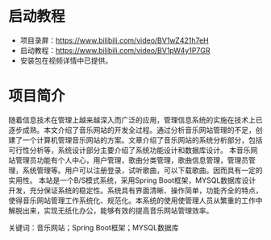 # 启动教程

- 项目录屏：https://www.bilibili.com/video/BV1wZ421h7eH
- 启动教程：https://www.bilibili.com/video/BV1pW4y1P7GR
- 安装包在视频详情中已提供。

# 项目简介
随着信息技术在管理上越来越深入而广泛的应用，管理信息系统的实施在技术上已逐步成熟。本文介绍了音乐网站的开发全过程。通过分析音乐网站管理的不足，创建了一个计算机管理音乐网站的方案。文章介绍了音乐网站的系统分析部分，包括可行性分析等，系统设计部分主要介绍了系统功能设计和数据库设计。
本音乐网站管理员功能有个人中心，用户管理，歌曲分类管理，歌曲信息管理，管理员管理，系统管理等。用户可以注册登录，试听歌曲，可以下载歌曲。因而具有一定的实用性。
本站是一个B/S模式系统，采用Spring Boot框架，MYSQL数据库设计开发，充分保证系统的稳定性。系统具有界面清晰、操作简单，功能齐全的特点，使得音乐网站管理工作系统化、规范化。本系统的使用使管理人员从繁重的工作中解脱出来，实现无纸化办公，能够有效的提高音乐网站管理效率。

关键词：音乐网站；Spring Boot框架；MYSQL数据库
